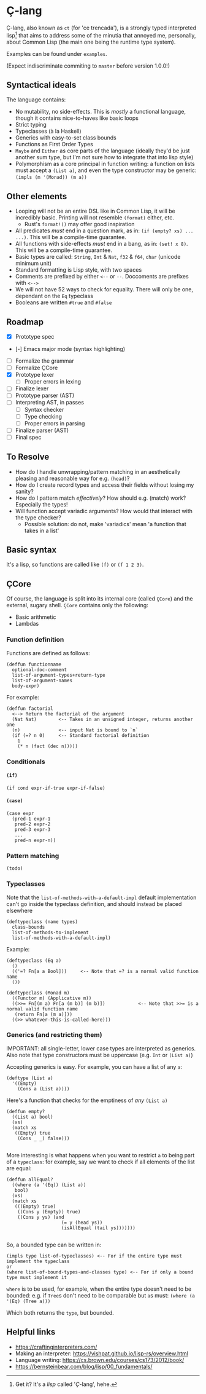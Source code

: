 # Ç-lang
Ç-lang, also known as `ct` (for 'ce trencada'), is a strongly typed interpreted lisp[^1] that aims to address some of the minutia that annoyed me, personally, about Common Lisp (the main one being the runtime type system).

Examples can be found under `examples`.

(Expect indiscriminate commiting to `master` before version 1.0.0!)

## Syntactical ideals
The language contains:
- No mutability, no side-effects. This is _mostly_ a functional language, though it contains nice-to-haves like basic loops
- Strict typing
- Typeclasses (à la Haskell)
- Generics with easy-to-set class bounds
- Functions as First Order Types
- `Maybe` and `Either` as core parts of the language (ideally they'd be just another sum type, but I'm not sure how to integrate that into lisp style)
- Polymorphism as a core principal in function writing: a function on lists must accept a `(List a)`, and even the type constructor may be generic: `(impls (m '(Monad)) (m a))`

## Other elements
- Looping will not be an entire DSL like in Common Lisp, it will be incredibly basic. Printing will not resemble `(format)` either, etc.
  - Rust's `format!()` may offer good inspiration
- All predicates *must* end in a question mark, as in: `(if (empty? xs) ... ...)`. This will be a compile-time guarantee.
- All functions with side-effects *must* end in a bang, as in: `(set! x 8)`. This will be a compile-time guarantee.
- Basic types are called: `String`, `Int` & `Nat`, `f32` & `f64`, `char` (unicode minimum unit)
- Standard formatting is Lisp style, with two spaces
- Comments are prefixed by either `<--` or `--`. Doccoments are prefixes with `<-->`
- We will not have 52 ways to check for equality. There will only be one, dependant on the `Eq` typeclass
- Booleans are written `#true` and `#false`

## Roadmap
- [x] Prototype spec
- [-] Emacs major mode (syntax highlighting)
- [ ] Formalize the grammar
- [ ] Formalize ÇCore
- [x] Prototype lexer
  - [ ] Proper errors in lexing
- [ ] Finalize lexer
- [ ] Prototype parser (AST)
- [ ] Interpreting AST, in passes
  - [ ] Syntax checker
  - [ ] Type checking
  - [ ] Proper errors in parsing
- [ ] Finalize parser (AST)
- [ ] Final spec

## To Resolve
- How do I handle unwrapping/pattern matching in an aesthetically pleasing and reasonable way for e.g. `(head)`?
- How do I create record types and access their fields without losing my sanity?
- How do I pattern match _effectively_? How should e.g. (match) work? Especially the types!
- Will function accept variadic arguments? How would that interact with the type checker?
  - Possible solution: do not, make 'variadics' mean 'a function that takes in a list'


## Basic syntax
It's a lisp, so functions are called like `(f)` or `(f 1 2 3)`.

## ÇCore
Of course, the language is split into its internal core (called `ÇCore`) and the external, sugary shell. `ÇCore` contains only the following:
- Basic arithmetic
- Lambdas


### Function definition
Functions are defined as follows:
```
(deffun functionname
  optional-doc-comment
  list-of-argument-types+return-type
  list-of-argument-names
  body-expr)
```

For example:

```
(deffun factorial
  <--> Return the factorial of the argument
  (Nat Nat)        <-- Takes in an unsigned integer, returns another one
  (n)              <-- input Nat is bound to `n`
  (if (=? n 0)     <-- Standard factorial definition
    1
    (* n (fact (dec n)))))
```


### Conditionals
#### `(if)`
```
(if cond expr-if-true expr-if-false)
```

#### `(case)`
```
(case expr
  (pred-1 expr-1
   pred-2 expr-2
   pred-3 expr-3
   ...
   pred-n expr-n))
```

### Pattern matching

`(todo)`

### Typeclasses
Note that the `list-of-methods-with-a-default-impl` default implementation can't go inside the typeclass definition, and should instead be placed elsewhere
```
(deftypeclass (name types)
  class-bounds
  list-of-methods-to-implement
  list-of-methods-with-a-default-impl)
```

Example:
```
(deftypeclass (Eq a)
  ()
  (('=? Fn[a a Bool]))     <-- Note that =? is a normal valid function name
  ())
```

```
(deftypeclass (Monad m)
  ((Functor m) (Applicative m))
  ((>>= Fn[(m a) Fn[a (m b)] (m b)])            <-- Note that >>= is a normal valid function name
   (return Fn[a (m a)])) 
  ((>> whatever-this-is-called-here)))
```

### Generics (and restricting them)
IMPORTANT: all single-letter, lower case types are interpreted as generics. Also note that type constructors must be uppercase (e.g. `Int` or `(List a)`)

Accepting generics is easy. For example, you can have a list of any `a`:
```
(deftype (List a)
  '((Empty)
    (Cons a (List a))))
```

Here's a function that checks for the emptiness of _any_ `(List a)`
```
(deffun empty?
  ((List a) bool)
  (xs)
  (match xs
   ((Empty) true
    (Cons _ _) false)))
  
```

More interesting is what happens when you want to restrict `a` to being part of a `typeclass`: for example, say we want to check if all elements of the list are equal:


```
(deffun allEqual?
  ((where (a '(Eq)) (List a))
   bool)
  (xs)
  (match xs
   (((Empty) true)
    ((Cons y (Empty)) true)
    ((Cons y ys) (and
                    (= y (head ys))
                    (isAllEqual (tail ys)))))))
  
```

So, a bounded type can be written in:

```
(impls type list-of-typeclasses) <-- For if the entire type must implement the typeclass
or
(where list-of-bound-types-and-classes type) <-- For if only a bound type must implement it
```

`where` is to be used, for example, when the entire type doesn't need to be bounded: e.g. if `Tree`s don't need to be comparable but `a`s must: `(where (a '(Eq) (Tree a)))`

Which both returns the `type`, but bounded. 


## Helpful links
- https://craftinginterpreters.com/
- Making an interpreter: https://vishpat.github.io/lisp-rs/overview.html
- Language writing: https://cs.brown.edu/courses/cs173/2012/book/
- https://bernsteinbear.com/blog/lisp/00_fundamentals/

[^1]: Get it? It's a _lisp_ called '_Ç_-lang', hehe.
